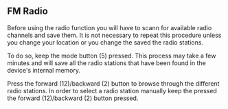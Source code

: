 ## FM Radio

Before using the radio function you will have to scann for available radio channels and save them. It is not necessary to repeat this procedure unless you change your location or you change the saved the radio stations.

To do so, keep the mode button (5) pressed. This process may take a few minutes and will save all the radio stations that have been found in the device's internal memory.

Press the forward (12)/backward (2) button to browse through the different radio stations. In order to select a radio station manually keep the  pressed the forward (12)/backward (2) button pressed.

